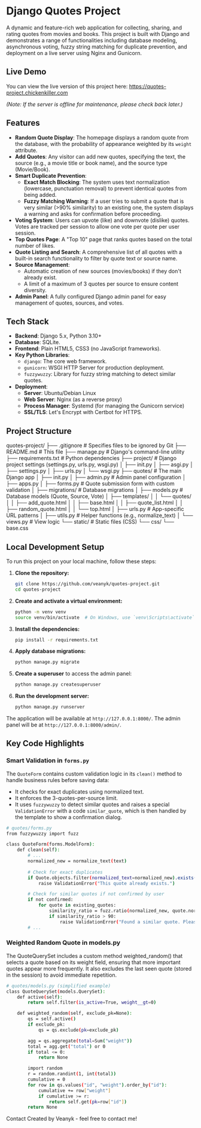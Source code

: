 # Django Quotes Project

A dynamic and feature-rich web application for collecting, sharing, and rating quotes from movies and books. This project is built with Django and demonstrates a range of functionalities including database modeling, asynchronous voting, fuzzy string matching for duplicate prevention, and deployment on a live server using Nginx and Gunicorn.

## Live Demo

You can view the live version of this project here:
https://quotes-project.chickenkiller.com

*(Note: If the server is offline for maintenance, please check back later.)*

## Features

- **Random Quote Display**: The homepage displays a random quote from the database, with the probability of appearance weighted by its `weight` attribute.
- **Add Quotes**: Any visitor can add new quotes, specifying the text, the source (e.g., a movie title or book name), and the source type (Movie/Book).
- **Smart Duplicate Prevention**:
    - **Exact Match Blocking**: The system uses text normalization (lowercase, punctuation removal) to prevent identical quotes from being added.
    - **Fuzzy Matching Warning**: If a user tries to submit a quote that is very similar (>90% similarity) to an existing one, the system displays a warning and asks for confirmation before proceeding.
- **Voting System**: Users can upvote (like) and downvote (dislike) quotes. Votes are tracked per session to allow one vote per quote per user session.
- **Top Quotes Page**: A "Top 10" page that ranks quotes based on the total number of likes.
- **Quote Listing and Search**: A comprehensive list of all quotes with a built-in search functionality to filter by quote text or source name.
- **Source Management**:
    - Automatic creation of new sources (movies/books) if they don't already exist.
    - A limit of a maximum of 3 quotes per source to ensure content diversity.
- **Admin Panel**: A fully configured Django admin panel for easy management of quotes, sources, and votes.

## Tech Stack

- **Backend**: Django 5.x, Python 3.10+
- **Database**: SQLite.
- **Frontend**: Plain HTML5, CSS3 (no JavaScript frameworks).
- **Key Python Libraries**:
    - `django`: The core web framework.
    - `gunicorn`: WSGI HTTP Server for production deployment.
    - `fuzzywuzzy`: Library for fuzzy string matching to detect similar quotes.
- **Deployment**:
    - **Server**: Ubuntu/Debian Linux
    - **Web Server**: Nginx (as a reverse proxy)
    - **Process Manager**: Systemd (for managing the Gunicorn service)
    - **SSL/TLS**: Let's Encrypt with Certbot for HTTPS.

## Project Structure
quotes-project/
├── .gitignore # Specifies files to be ignored by Git
├── README.md # This file
├── manage.py # Django's command-line utility
├── requirements.txt # Python dependencies
├── project/ # Django project settings (settings.py, urls.py, wsgi.py)
│ ├── init.py
│ ├── asgi.py
│ ├── settings.py
│ ├── urls.py 
│ └── wsgi.py
├── quotes/ # The main Django app
│ ├── init.py
│ ├── admin.py # Admin panel configuration
│ ├── apps.py
│ ├── forms.py # Quote submission form with custom validation
│ ├── migrations/ # Database migrations
│ ├── models.py # Database models (Quote, Source, Vote)
│ ├── templates/
│ │ └── quotes/
│ │ ├── add_quote.html
│ │ ├── base.html
│ │ ├── quote_list.html
│ │ ├── random_quote.html
│ │ └── top.html
│ ├── urls.py # App-specific URL patterns
│ ├── utils.py # Helper functions (e.g., normalize_text)
│ └── views.py # View logic
└── static/ # Static files (CSS)
└── css/
└── base.css

## Local Development Setup

To run this project on your local machine, follow these steps:

1.  **Clone the repository:**
    ```bash
    git clone https://github.com/veanyk/quotes-project.git
    cd quotes-project
    ```

2.  **Create and activate a virtual environment:**
    ```bash
    python -m venv venv
    source venv/bin/activate  # On Windows, use `venv\Scripts\activate`
    ```

3.  **Install the dependencies:**
    ```bash
    pip install -r requirements.txt
    ```

4.  **Apply database migrations:**
    ```bash
    python manage.py migrate
    ```

5.  **Create a superuser** to access the admin panel:
    ```bash
    python manage.py createsuperuser
    ```

6.  **Run the development server:**
    ```bash
    python manage.py runserver
    ```

The application will be available at `http://127.0.0.1:8000/`.
The admin panel will be at `http://127.0.0.1:8000/admin/`.

## Key Code Highlights

### Smart Validation in `forms.py`

The `QuoteForm` contains custom validation logic in its `clean()` method to handle business rules before saving data:
- It checks for exact duplicates using normalized text.
- It enforces the 3-quotes-per-source limit.
- It uses `fuzzywuzzy` to detect similar quotes and raises a special `ValidationError` with a code `similar_quote`, which is then handled by the template to show a confirmation dialog.

```bash
# quotes/forms.py
from fuzzywuzzy import fuzz

class QuoteForm(forms.ModelForm):
    def clean(self):
        # ...
        normalized_new = normalize_text(text)
        
        # Check for exact duplicates
        if Quote.objects.filter(normalized_text=normalized_new).exists():
            raise ValidationError("This quote already exists.")

        # Check for similar quotes if not confirmed by user
        if not confirmed:
            for quote in existing_quotes:
                similarity_ratio = fuzz.ratio(normalized_new, quote.normalized_text)
                if similarity_ratio > 90:
                    raise ValidationError("Found a similar quote. Please confirm.", code='similar_quote')
        # ...
```

### Weighted Random Quote in models.py
The QuoteQuerySet includes a custom method weighted_random() that selects a quote based on its weight field, ensuring that more important quotes appear more frequently. It also excludes the last seen quote (stored in the session) to avoid immediate repetition.

```bash
# quotes/models.py (simplified example)
class QuoteQuerySet(models.QuerySet):
    def active(self):
        return self.filter(is_active=True, weight__gt=0)

    def weighted_random(self, exclude_pk=None):
        qs = self.active()
        if exclude_pk:
            qs = qs.exclude(pk=exclude_pk)

        agg = qs.aggregate(total=Sum("weight"))
        total = agg.get("total") or 0
        if total <= 0:
            return None

        import random
        r = random.randint(1, int(total))
        cumulative = 0
        for row in qs.values("id", "weight").order_by("id"):
            cumulative += row["weight"]
            if cumulative >= r:
                return self.get(pk=row["id"])
        return None
```

Contact
Created by Veanyk - feel free to contact me!